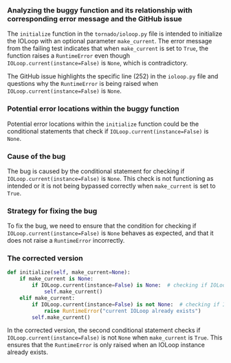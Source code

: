 ### Analyzing the buggy function and its relationship with corresponding error message and the GitHub issue

The `initialize` function in the `tornado/ioloop.py` file is intended to initialize the IOLoop with an optional parameter `make_current`. The error message from the failing test indicates that when `make_current` is set to `True`, the function raises a `RuntimeError` even though `IOLoop.current(instance=False)` is `None`, which is contradictory.

The GitHub issue highlights the specific line (252) in the `ioloop.py` file and questions why the `RuntimeError` is being raised when `IOLoop.current(instance=False)` is `None`.

### Potential error locations within the buggy function

Potential error locations within the `initialize` function could be the conditional statements that check if `IOLoop.current(instance=False)` is `None`.

### Cause of the bug

The bug is caused by the conditional statement for checking if `IOLoop.current(instance=False)` is `None`. This check is not functioning as intended or it is not being bypassed correctly when `make_current` is set to `True`.

### Strategy for fixing the bug

To fix the bug, we need to ensure that the condition for checking if `IOLoop.current(instance=False)` is `None` behaves as expected, and that it does not raise a `RuntimeError` incorrectly.

### The corrected version

```python
def initialize(self, make_current=None):
    if make_current is None:
        if IOLoop.current(instance=False) is None:  # checking if IOLoop.current is None
            self.make_current()
    elif make_current:
        if IOLoop.current(instance=False) is not None:  # checking if IOLoop.current is not None
            raise RuntimeError("current IOLoop already exists")
        self.make_current()
```

In the corrected version, the second conditional statement checks if `IOLoop.current(instance=False)` is not `None` when `make_current` is `True`. This ensures that the `RuntimeError` is only raised when an IOLoop instance already exists.